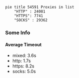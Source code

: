 
```mermaid
pie title 54591 Proxies in list
    "HTTP" : 24081
    "HTTPS": 7741
    "SOCKS" : 29362
```

### Some Info
#### Average Timeout

- mixed: 3.6s
- http: 1.7s
- https: 8.2s
- socks: 5.0s